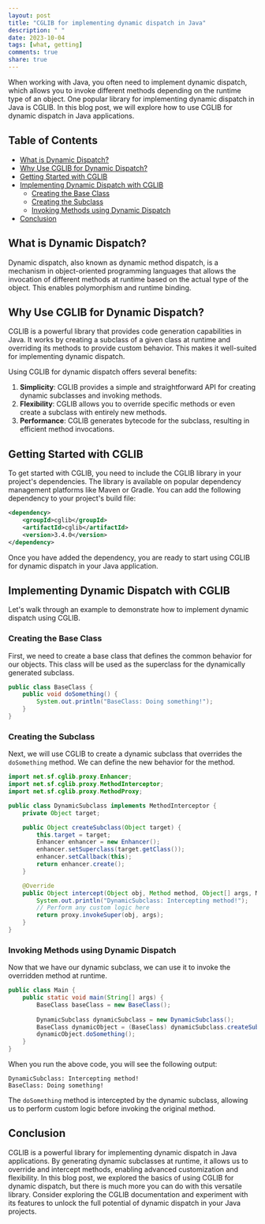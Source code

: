 ```yaml
---
layout: post
title: "CGLIB for implementing dynamic dispatch in Java"
description: " "
date: 2023-10-04
tags: [what, getting]
comments: true
share: true
---
```


When working with Java, you often need to implement dynamic dispatch, which allows you to invoke different methods depending on the runtime type of an object. One popular library for implementing dynamic dispatch in Java is CGLIB. In this blog post, we will explore how to use CGLIB for dynamic dispatch in Java applications.

## Table of Contents
- [What is Dynamic Dispatch?](#what-is-dynamic-dispatch)
- [Why Use CGLIB for Dynamic Dispatch?](#why-use-cglib-for-dynamic-dispatch)
- [Getting Started with CGLIB](#getting-started-with-cglib)
- [Implementing Dynamic Dispatch with CGLIB](#implementing-dynamic-dispatch-with-cglib)
  - [Creating the Base Class](#creating-the-base-class)
  - [Creating the Subclass](#creating-the-subclass)
  - [Invoking Methods using Dynamic Dispatch](#invoking-methods-using-dynamic-dispatch)
- [Conclusion](#conclusion)

## What is Dynamic Dispatch? 

Dynamic dispatch, also known as dynamic method dispatch, is a mechanism in object-oriented programming languages that allows the invocation of different methods at runtime based on the actual type of the object. This enables polymorphism and runtime binding.

## Why Use CGLIB for Dynamic Dispatch?

CGLIB is a powerful library that provides code generation capabilities in Java. It works by creating a subclass of a given class at runtime and overriding its methods to provide custom behavior. This makes it well-suited for implementing dynamic dispatch.

Using CGLIB for dynamic dispatch offers several benefits:

1. **Simplicity**: CGLIB provides a simple and straightforward API for creating dynamic subclasses and invoking methods.
2. **Flexibility**: CGLIB allows you to override specific methods or even create a subclass with entirely new methods.
3. **Performance**: CGLIB generates bytecode for the subclass, resulting in efficient method invocations.

## Getting Started with CGLIB

To get started with CGLIB, you need to include the CGLIB library in your project's dependencies. The library is available on popular dependency management platforms like Maven or Gradle. You can add the following dependency to your project's build file:

```xml
<dependency>
    <groupId>cglib</groupId>
    <artifactId>cglib</artifactId>
    <version>3.4.0</version>
</dependency>
```

Once you have added the dependency, you are ready to start using CGLIB for dynamic dispatch in your Java application.

## Implementing Dynamic Dispatch with CGLIB

Let's walk through an example to demonstrate how to implement dynamic dispatch using CGLIB.

### Creating the Base Class

First, we need to create a base class that defines the common behavior for our objects. This class will be used as the superclass for the dynamically generated subclass.

```java
public class BaseClass {
    public void doSomething() {
        System.out.println("BaseClass: Doing something!");
    }
}
```

### Creating the Subclass

Next, we will use CGLIB to create a dynamic subclass that overrides the `doSomething` method. We can define the new behavior for the method.

```java
import net.sf.cglib.proxy.Enhancer;
import net.sf.cglib.proxy.MethodInterceptor;
import net.sf.cglib.proxy.MethodProxy;

public class DynamicSubclass implements MethodInterceptor {
    private Object target;

    public Object createSubclass(Object target) {
        this.target = target;
        Enhancer enhancer = new Enhancer();
        enhancer.setSuperclass(target.getClass());
        enhancer.setCallback(this);
        return enhancer.create();
    }

    @Override
    public Object intercept(Object obj, Method method, Object[] args, MethodProxy proxy) throws Throwable {
        System.out.println("DynamicSubclass: Intercepting method!");
        // Perform any custom logic here
        return proxy.invokeSuper(obj, args);
    }
}
```

### Invoking Methods using Dynamic Dispatch

Now that we have our dynamic subclass, we can use it to invoke the overridden method at runtime.

```java
public class Main {
    public static void main(String[] args) {
        BaseClass baseClass = new BaseClass();
        
        DynamicSubclass dynamicSubclass = new DynamicSubclass();
        BaseClass dynamicObject = (BaseClass) dynamicSubclass.createSubclass(baseClass);
        dynamicObject.doSomething();
    }
}
```

When you run the above code, you will see the following output:

```
DynamicSubclass: Intercepting method!
BaseClass: Doing something!
```

The `doSomething` method is intercepted by the dynamic subclass, allowing us to perform custom logic before invoking the original method.

## Conclusion

CGLIB is a powerful library for implementing dynamic dispatch in Java applications. By generating dynamic subclasses at runtime, it allows us to override and intercept methods, enabling advanced customization and flexibility. In this blog post, we explored the basics of using CGLIB for dynamic dispatch, but there is much more you can do with this versatile library. Consider exploring the CGLIB documentation and experiment with its features to unlock the full potential of dynamic dispatch in your Java projects.
